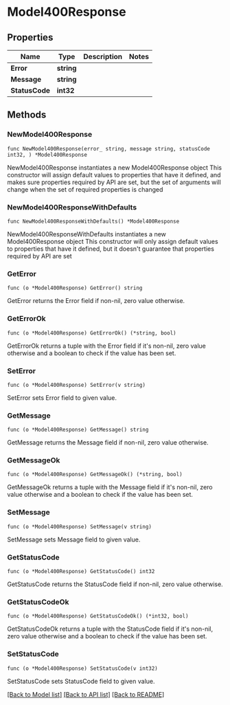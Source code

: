 # Model400Response

## Properties

Name | Type | Description | Notes
------------ | ------------- | ------------- | -------------
**Error** | **string** |  | 
**Message** | **string** |  | 
**StatusCode** | **int32** |  | 

## Methods

### NewModel400Response

`func NewModel400Response(error_ string, message string, statusCode int32, ) *Model400Response`

NewModel400Response instantiates a new Model400Response object
This constructor will assign default values to properties that have it defined,
and makes sure properties required by API are set, but the set of arguments
will change when the set of required properties is changed

### NewModel400ResponseWithDefaults

`func NewModel400ResponseWithDefaults() *Model400Response`

NewModel400ResponseWithDefaults instantiates a new Model400Response object
This constructor will only assign default values to properties that have it defined,
but it doesn't guarantee that properties required by API are set

### GetError

`func (o *Model400Response) GetError() string`

GetError returns the Error field if non-nil, zero value otherwise.

### GetErrorOk

`func (o *Model400Response) GetErrorOk() (*string, bool)`

GetErrorOk returns a tuple with the Error field if it's non-nil, zero value otherwise
and a boolean to check if the value has been set.

### SetError

`func (o *Model400Response) SetError(v string)`

SetError sets Error field to given value.


### GetMessage

`func (o *Model400Response) GetMessage() string`

GetMessage returns the Message field if non-nil, zero value otherwise.

### GetMessageOk

`func (o *Model400Response) GetMessageOk() (*string, bool)`

GetMessageOk returns a tuple with the Message field if it's non-nil, zero value otherwise
and a boolean to check if the value has been set.

### SetMessage

`func (o *Model400Response) SetMessage(v string)`

SetMessage sets Message field to given value.


### GetStatusCode

`func (o *Model400Response) GetStatusCode() int32`

GetStatusCode returns the StatusCode field if non-nil, zero value otherwise.

### GetStatusCodeOk

`func (o *Model400Response) GetStatusCodeOk() (*int32, bool)`

GetStatusCodeOk returns a tuple with the StatusCode field if it's non-nil, zero value otherwise
and a boolean to check if the value has been set.

### SetStatusCode

`func (o *Model400Response) SetStatusCode(v int32)`

SetStatusCode sets StatusCode field to given value.



[[Back to Model list]](../README.md#documentation-for-models) [[Back to API list]](../README.md#documentation-for-api-endpoints) [[Back to README]](../README.md)


